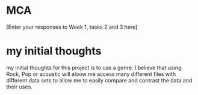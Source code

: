 # MCA
\[Enter your responses to Week 1, tasks 2 and 3 here\]
<h1> my initial thoughts </h1>
my initial thoughts for this project is to use a genre. I believe that using Rock, Pop or acoustic will aloow me access many different files with different data sets to allow me to easily compare and contrast the data and their uses.
